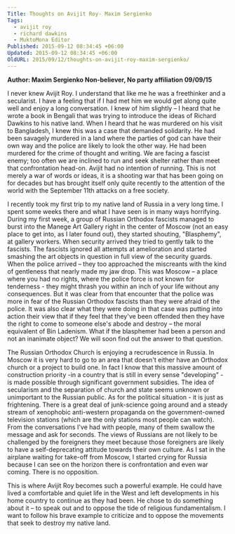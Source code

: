 ```yaml
---
Title: Thoughts on Avijit Roy- Maxim Sergienko
Tags:
  - avijit roy
  - richard dawkins
  - MuktoMona Editor
Published: 2015-09-12 08:34:45 +06:00
Updated: 2015-09-12 08:34:45 +06:00
OldURL: 2015/09/12/thoughts-on-avijit-roy-maxim-sergienko/
---
```


<strong>Author: Maxim Sergienko
Non-believer, No party affiliation
09/09/15
</strong>

I never knew Avijit Roy. I understand that like me he was a freethinker and a secularist. I have a feeling that if I had met him we would get along quite well and enjoy a long conversation. I knew of him slightly – I heard that he wrote a book in Bengali that was trying to introduce the ideas of Richard Dawkins to his native land. When I heard that he was murdered on his visit to Bangladesh, I knew this was a case that demanded solidarity. He had been savagely murdered in a land where the parties of god can have their own way and the police are likely to look the other way. He had been murdered for the crime of thought and writing. We are facing a fascist enemy; too often we are inclined to run and seek shelter rather than meet that confrontation head-on. Avijit had no intention of running. This is not merely a war of words or ideas, it is a shooting war that has been going on for decades but has brought itself only quite recently to the attention of the world with the September 11th attacks on a free society.  

I recently took my first trip to my native land of Russia in a very long time. I spent some weeks there and what I have seen is in many ways horrifying. During my first week, a group of Russian Orthodox fascists managed to burst into the Manege Art Gallery right in the center of Moscow (not an easy place to get into, as I later found out), they started shouting, "Blasphemy", at gallery workers. When security arrived they tried to gently talk to the fascists. The fascists ignored all attempts at amelioration and started smashing the art objects in question in full view of the security guards. When the police arrived – they too approached the miscreants with the kind of gentleness that nearly made my jaw drop. This was Moscow – a place where you had no rights, where the police force is not known for tenderness - they might thrash you within an inch of your life without any consequences. But it was clear from that encounter that the police was more in fear of the Russian Orthodox fascists than they were afraid of the police. It was also clear what they were doing in that case was putting into action their view that if they feel that they've been offended then they have the right to come to someone else's abode and destroy – the moral equivalent of Bin Ladenism. What if the blasphemer had been a person and not an inanimate object? We will soon find out the answer to that question. 

The Russian Orthodox Church is enjoying a recrudescence in Russia. In Moscow it is very hard to go to an area that doesn't either have an Orthodox church or a project to build one. In fact I know that this massive amount of construction priority -in a country that is still in every sense "developing" - is made possible through significant government subsidies. The idea of secularism and the separation of church and state seems unknown or unimportant to the Russian public.  As for the political situation - it is just as frightening. There is a great deal of junk-science going around and a steady stream of xenophobic anti-western propaganda on the government-owned television stations (which are the only stations most people can watch). From the conversations I've had with people, many of them swallow the message and ask for seconds. The views of Russians are not likely to be challenged by the foreigners they meet because those foreigners are likely to have a self-deprecating attitude towards their own culture. As I sat in the airplane waiting for take-off from Moscow, I started crying for Russia because I can see on the horizon there is confrontation and even war coming. There is no opposition. 

This is where Avijit Roy becomes such a powerful example. He could have lived a comfortable and quiet life in the West and left developments in his home country to continue as they had been. He chose to do something about it – to speak out and to oppose the tide of religious fundamentalism. I want to follow his brave example to criticize and to oppose the movements that seek to destroy my native land.